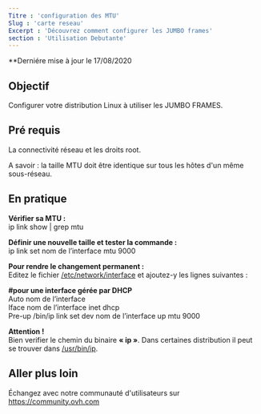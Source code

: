 ```yaml
---
Titre : 'configuration des MTU'
Slug : 'carte reseau'
Excerpt : 'Découvrez comment configurer les JUMBO frames'
section : 'Utilisation Debutante'
---
```


**Derniére mise à jour le 17/08/2020


## Objectif

Configurer votre distribution Linux à utiliser les JUMBO FRAMES.

## Pré requis

La connectivité réseau et les droits root.

A savoir : la taille MTU doit être identique sur tous les hôtes d'un même sous-réseau. 

## En pratique

<b> Vérifier sa MTU : <br/></b> 
ip link show | grep mtu

<b> Définir une nouvelle taille et tester la commande :</b>  
ip link set nom de l’interface mtu 9000

<b> Pour rendre le changement permanent : </b><br/> 
Editez le fichier <u>/etc/network/interface</u> et ajoutez-y les lignes suivantes :

<p><b>#pour une interface gérée par DHCP</b><br/>
Auto nom de l’interface<br/>
Iface nom de l’interface inet dhcp<br/>
Pre-up  /bin/ip  link set dev nom de l’interface up mtu 9000</p>


<b>Attention !</b> <br/>
Bien verifier le chemin du binaire <b>« ip »</b>. Dans certaines distribution il peut se trouver dans <u>/usr/bin/ip</u>.


## Aller plus loin
Échangez avec notre communauté d'utilisateurs sur https://community.ovh.com
